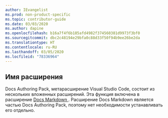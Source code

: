 ```yaml
---
author: IEvangelist
ms.prod: non-product-specific
ms.topic: contributor-guide
ms.date: 03/03/2020
ms.author: dapine
ms.openlocfilehash: b16a7f4f6b185afd4982f374560381d9973f3bf0
ms.sourcegitcommit: dbc2c48194e29bfa0c88d33f50f94b9ee26be2da
ms.translationtype: HT
ms.contentlocale: ru-RU
ms.lasthandoff: 03/05/2020
ms.locfileid: "78336964"
---
```

## <a name="extension-name"></a>Имя расширения

Docs Authoring Pack, метарасширение Visual Studio Code, состоит из нескольких вложенных расширений. Эта функция включена в расширение <a href="https://marketplace.visualstudio.com/items?itemName=docsmsft.docs-markdown" target="_blank">Docs Markdown <span class="docon docon-navigate-external x-hidden-focus"></span></a>. Расширение Docs Markdown является частью Docs Authoring Pack, поэтому нет необходимости устанавливать его отдельно.
